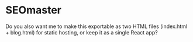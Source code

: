 # SEOmaster
Do you also want me to make this exportable as two HTML files (index.html + blog.html) for static hosting, or keep it as a single React app?
